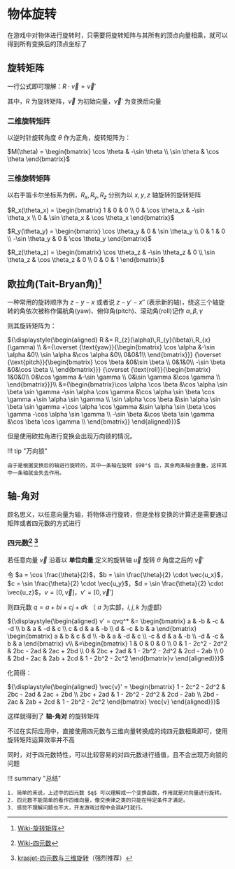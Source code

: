 # 物体旋转

在游戏中对物体进行旋转时，只需要将旋转矩阵与其所有的顶点向量相乘，就可以得到所有变换后的顶点坐标了

## 旋转矩阵

一行公式即可理解：$R\cdot\vec{v}=\vec{v}'$

其中，$R$ 为旋转矩阵，$\vec{v}$ 为初始向量，$\vec{v}'$ 为变换后向量

### 二维旋转矩阵

以逆时针旋转角度 $\theta$ 作为正角，旋转矩阵为：

$M(\theta) =  \begin{bmatrix}  \cos \theta & -\sin \theta \\  \sin \theta & \cos \theta \end{bmatrix}$

### 三维旋转矩阵

以右手笛卡尔坐标系为例，$R_x,R_y,R_z$ 分别为以 $x,y,z$ 轴旋转的旋转矩阵

$R_x(\theta_x) =  \begin{bmatrix}  1 & 0 & 0 \\  0 & \cos \theta_x & -\sin \theta_x \\  0 & \sin \theta_x & \cos \theta_x \end{bmatrix}$

$R_y(\theta_y) =  \begin{bmatrix} \cos \theta_y & 0 & \sin \theta_y \\ 0 & 1 & 0 \\ -\sin \theta_y & 0 & \cos \theta_y \end{bmatrix}$

$R_z(\theta_z) =  \begin{bmatrix} \cos \theta_z & -\sin \theta_z & 0 \\ \sin \theta_z & \cos \theta_z & 0 \\ 0 & 0 & 1 \end{bmatrix}$

## 欧拉角(Tait-Bryan角)[^1]

一种常用的旋转顺序为 $z-y-x$ 或者说 $z-y'-x''$ (表示新的轴)，绕这三个轴旋转的角依次被称作偏航角(yaw)、俯仰角(pitch)、滚动角(roll)记作 $\alpha,\beta,\gamma$

则其旋转矩阵为：

${\displaystyle{\begin{aligned}
R &= R_{z}(\alpha)\,R_{y}(\beta)\,R_{x}(\gamma) \\ 
&={\overset {\text{yaw}}{\begin{bmatrix}
\cos \alpha &-\sin \alpha &0\\
\sin \alpha &\cos \alpha &0\\
0&0&1\\
\end{bmatrix}}}
{\overset {\text{pitch}}{\begin{bmatrix}
\cos \beta &0&\sin \beta \\
0&1&0\\
-\sin \beta &0&\cos \beta \\
\end{bmatrix}}}
{\overset {\text{roll}}{\begin{bmatrix}
1&0&0\\
0&\cos \gamma &-\sin \gamma \\
0&\sin \gamma &\cos \gamma \\
\end{bmatrix}}}\\
&={\begin{bmatrix}\cos \alpha \cos \beta &\cos \alpha \sin \beta \sin \gamma -\sin \alpha \cos \gamma &\cos \alpha \sin \beta \cos \gamma +\sin \alpha \sin \gamma \\
\sin \alpha \cos \beta &\sin \alpha \sin \beta \sin \gamma +\cos \alpha \cos \gamma &\sin \alpha \sin \beta \cos \gamma -\cos \alpha \sin \gamma \\
-\sin \beta &\cos \beta \sin \gamma &\cos \beta \cos \gamma \\
\end{bmatrix}}
\end{aligned}}}$

但是使用欧拉角进行变换会出现万向锁的情况。

!!! tip "万向锁"

    由于是根据变换后的轴进行旋转的，其中一条轴在旋转 $90°$ 后，其余两条轴会重叠，这样其中一条轴就会失去作用。

## 轴-角对

顾名思义，以任意向量为轴，将物体进行旋转，但是坐标变换的计算还是需要通过矩阵或者四元数的方式进行

### 四元数[^2] [^3]

若任意向量 $\vec{v}$ 沿着以 **单位向量** 定义的旋转轴 $\vec{u}$ 旋转 $\theta$ 角度之后的 $\vec{v}'$ 

令 $a = \cos \frac{\theta}{2}$，$b = \sin \frac{\theta}{2} \cdot \vec{u_x}$，$c = \sin \frac{\theta}{2} \cdot \vec{u_y}$，$d = \sin \frac{\theta}{2} \cdot \vec{u_z}$，$v=[0, \vec{v}]$，$v'=[0,\vec{v}']$

则四元数 $q = a + bi + cj + dk$ （ $a$ 为实部，$i,j,k$ 为虚部）

${\displaystyle{\begin{aligned}
v' = qvq^* &= \begin{bmatrix}
a & -b & -c & -d \\
b & a & -d & c \\
c & d & a & -b \\
d & -c & b & a
\end{bmatrix}
\begin{bmatrix}
a & b & c & d \\
-b & a & -d & c \\
-c & d & a & -b \\
-d & -c & b & a
\end{bmatrix}
v\\
&=\begin{bmatrix}
1 & 0 & 0 & 0 \\
0 & 1 - 2c^2 - 2d^2 & 2bc - 2ad & 2ac + 2bd \\ 
0 & 2bc + 2ad & 1 - 2b^2 - 2d^2 & 2cd - 2ab \\
0 & 2bd - 2ac & 2ab + 2cd & 1 - 2b^2 - 2c^2
\end{bmatrix}v
\end{aligned}}}$

化简得：

${\displaystyle{\begin{aligned}
\vec{v}' = \begin{bmatrix}
1 - 2c^2 - 2d^2 & 2bc - 2ad & 2ac + 2bd \\ 
2bc + 2ad & 1 - 2b^2 - 2d^2 & 2cd - 2ab \\
2bd - 2ac & 2ab + 2cd & 1 - 2b^2 - 2c^2
\end{bmatrix} \vec{v}
\end{aligned}}}$

这样就得到了 **轴-角对** 的旋转矩阵

不过在实际应用中，直接使用四元数与三维向量转换成的纯四元数相乘即可，使用旋转矩阵运算效率并不高

同时，对于四元数特性，可以比较容易的对四元数进行插值，且不会出现万向锁的问题

!!! summary "总结"

    1. 简单的来说，上述中的四元数 $q$ 可以理解成一个变换函数，作用就是对向量进行旋转。
    2. 四元数不能简单的看作四维向量，像交换律之类的只能在特定条件才满足。
    3. 感觉不理解问题也不大，开发游戏过程中会调API就行。

[^1]:
    [Wiki-旋转矩阵](https://en.wikipedia.org/wiki/Rotation_matrix)
[^2]:
    [Wiki-四元数](https://en.wikipedia.org/wiki/Quaternion)
[^3]:
    [krasjet-四元数与三维旋转](https://krasjet.github.io/quaternion/quaternion.pdf)（强烈推荐）